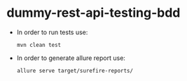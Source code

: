 # dummy-rest-api-testing-bdd

* In order to run tests use:

  `mvn clean test`

* In order to generate allure report use:

  `allure serve target/surefire-reports/`
